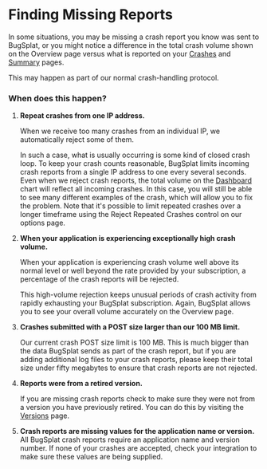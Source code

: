 # Finding Missing Reports

In some situations, you may be missing a crash report you know was sent to BugSplat, or you might notice a difference in the total crash volume shown on the Overview page versus what is reported on your [Crashes](https://app.bugsplat.com/v2/crashes) and [Summary](https://app.bugsplat.com/v2/summary) pages.

This may happen as part of our normal crash-handling protocol.

### When does this happen?

1.  **Repeat crashes from one IP address.**

    When we receive too many crashes from an individual IP, we automatically reject some of them.

    In such a case, what is usually occurring is some kind of closed crash loop. To keep your crash counts reasonable, BugSplat limits incoming crash reports from a single IP address to one every several seconds. Even when we reject crash reports, the total volume on the [Dashboard](https://app.bugsplat.com/v2/dashboard) chart will reflect all incoming crashes. In this case, you will still be able to see many different examples of the crash, which will allow you to fix the problem. Note that it's possible to limit repeated crashes over a longer timeframe using the Reject Repeated Crashes control on our options page.
2.  **When your application is experiencing exceptionally high crash volume.**

    When your application is experiencing crash volume well above its normal level or well beyond the rate provided by your subscription, a percentage of the crash reports will be rejected.

    This high-volume rejection keeps unusual periods of crash activity from rapidly exhausting your BugSplat subscription. Again, BugSplat allows you to see your overall volume accurately on the Overview page.
3.  **Crashes submitted with a POST size larger than our 100 MB limit.**

    Our current crash POST size limit is 100 MB. This is much bigger than the data BugSplat sends as part of the crash report, but if you are adding additional log files to your crash reports, please keep their total size under fifty megabytes to ensure that crash reports are not rejected.
4.  **Reports were from a retired version.**

    If you are missing crash reports check to make sure they were not from a version you have previously retired. You can do this by visiting the [Versions](https://app.bugsplat.com/v2/versions) page.
5. **Crash reports are missing values for the application name or version.** All BugSplat crash reports require an application name and version number.  If none of your crashes are accepted, check your integration to make sure these values are being supplied.&#x20;

